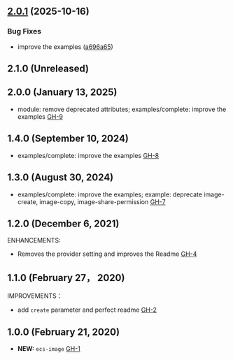 ## [2.0.1](https://github.com/alibabacloud-automation/terraform-alicloud-ecs-image/compare/v2.0.0...v2.0.1) (2025-10-16)


### Bug Fixes

* improve the examples ([a696a65](https://github.com/alibabacloud-automation/terraform-alicloud-ecs-image/commit/a696a6500ab21fb184b31066f473b8f68914d2db))

## 2.1.0 (Unreleased)
## 2.0.0 (January 13, 2025)

- module: remove deprecated attributes; examples/complete: improve the examples [GH-9](https://github.com/alibabacloud-automation/terraform-alicloud-ecs-image/pull/9)

## 1.4.0 (September 10, 2024)

- examples/complete: improve the examples [GH-8](https://github.com/alibabacloud-automation/terraform-alicloud-ecs-image/pull/8)

## 1.3.0 (August 30, 2024)

- examples/complete: improve the examples; example: deprecate image-create, image-copy, image-share-permission [GH-7](https://github.com/alibabacloud-automation/terraform-alicloud-ecs-image/pull/7)


## 1.2.0 (December 6, 2021)

ENHANCEMENTS:

- Removes the provider setting and improves the Readme [GH-4](https://github.com/terraform-alicloud-modules/terraform-alicloud-ecs-image/pull/4)

## 1.1.0 (February 27， 2020)

IMPROVEMENTS：

- add `create` parameter and perfect readme [GH-2]( https://github.com/terraform-alicloud-modules/terraform-alicloud-ecs-image/pull/2) 

## 1.0.0 (February 21, 2020)

- **NEW:**  `ecs-image` [GH-1]( https://github.com/terraform-alicloud-modules/terraform-alicloud-ecs-image/pull/1)
